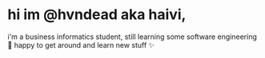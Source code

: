 # hi im @hvndead aka haivi, 
i'm a business informatics student, still learning some software engineering 🧸
happy to get around and learn new stuff ✨
<!---
hvndead/hvndead is a ✨ special ✨ repository because its `README.md` (this file) appears on your GitHub profile.
You can click the Preview link to take a look at your changes.
--->
